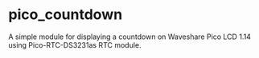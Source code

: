 # pico_countdown
A simple module for displaying a countdown on Waveshare Pico LCD 1.14 using Pico-RTC-DS3231as RTC module.
